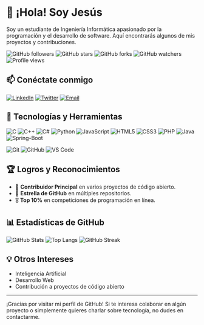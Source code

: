 # 👋 ¡Hola! Soy Jesús

Soy un estudiante de Ingeniería Informática apasionado por la programación y el desarrollo de software. Aquí encontrarás algunos de mis proyectos y contribuciones.

![GitHub followers](https://img.shields.io/github/followers/DevOkana?style=social)
![GitHub stars](https://img.shields.io/github/stars/DevOkana?style=social)
![GitHub forks](https://img.shields.io/github/forks/DevOkana?style=social)
![GitHub watchers](https://img.shields.io/github/watchers/DevOkana?style=social)
![Profile views](https://komarev.com/ghpvc/?username=DevOkana&color=green)

## 📫 Conéctate conmigo

[![LinkedIn](https://img.shields.io/badge/LinkedIn-000000?style=for-the-badge&logo=linkedin&logoColor=white)]([https://www.linkedin.com/in/tu_perfil](https://www.linkedin.com/in/jes%C3%BAs-figueredo/))
[![Twitter](https://img.shields.io/badge/Twitter-000000?style=for-the-badge&logo=twitter&logoColor=white)]([https://x.com/home?lang=es](https://x.com/Figueredo_Jesu))
[![Email](https://img.shields.io/badge/Email-000000?style=for-the-badge&logo=gmail&logoColor=white)](mailto:figueredojesus@outlook.es)

## 🚀 Tecnologías y Herramientas

![C](https://img.shields.io/badge/C-A8B9CC?style=for-the-badge&logo=c&logoColor=white)
![C++](https://img.shields.io/badge/VS%20Code-007ACC?style=for-the-badge&logo=c++&logoColor=white)
![C#](https://img.shields.io/badge/VS%20Code-007ACC?style=for-the-badge&logo=c#&logoColor=white)
![Python](https://img.shields.io/badge/Python-3776AB?style=for-the-badge&logo=python&logoColor=white)
![JavaScript](https://img.shields.io/badge/JavaScript-323330?style=for-the-badge&logo=javascript&logoColor=F7DF1E)
![HTML5](https://img.shields.io/badge/HTML5-E34F26?style=for-the-badge&logo=html5&logoColor=white)
![CSS3](https://img.shields.io/badge/CSS3-1572B6?style=for-the-badge&logo=css3&logoColor=white)
![PHP](https://img.shields.io/badge/HTML5-E34F26?style=for-the-badge&logo=php&logoColor=white)
![Java](https://img.shields.io/badge/VS%20Code-007ACC?style=for-the-badge&logo=java&logoColor=white)
![Spring-Boot](https://img.shields.io/badge/VS%20Code-007ACC?style=for-the-badge&logo=spring&logoColor=white)

![Git](https://img.shields.io/badge/Git-F05032?style=for-the-badge&logo=git&logoColor=white)
![GitHub](https://img.shields.io/badge/GitHub-181717?style=for-the-badge&logo=github&logoColor=white)
![VS Code](https://img.shields.io/badge/VS%20Code-007ACC?style=for-the-badge&logo=visual-studio-code&logoColor=white)


## 🏆 Logros y Reconocimientos

- 🥇 **Contribuidor Principal** en varios proyectos de código abierto.
- 🌟 **Estrella de GitHub** en múltiples repositorios.
- 🎖 **Top 10%** en competiciones de programación en línea.

## 📊 Estadísticas de GitHub

![GitHub Stats](https://github-readme-stats.vercel.app/api?username=DevOkana&show_icons=true&theme=radical)
![Top Langs](https://github-readme-stats.vercel.app/api/top-langs/?username=DevOkana&layout=compact&theme=radical)
![GitHub Streak](https://github-readme-streak-stats.herokuapp.com/?user=DevOkana&theme=radical)

## 💡 Otros Intereses

- Inteligencia Artificial
- Desarrollo Web
- Contribución a proyectos de código abierto

---

¡Gracias por visitar mi perfil de GitHub! Si te interesa colaborar en algún proyecto o simplemente quieres charlar sobre tecnología, no dudes en contactarme.
